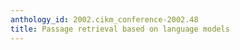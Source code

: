 ```yaml
---
anthology_id: 2002.cikm_conference-2002.48
title: Passage retrieval based on language models
---
```

